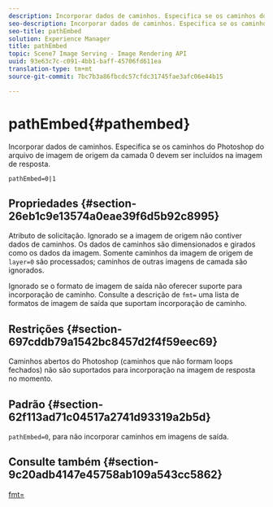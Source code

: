 ```yaml
---
description: Incorporar dados de caminhos. Especifica se os caminhos do Photoshop do arquivo de imagem de origem da camada 0 devem ser incluídos na imagem de resposta.
seo-description: Incorporar dados de caminhos. Especifica se os caminhos do Photoshop do arquivo de imagem de origem da camada 0 devem ser incluídos na imagem de resposta.
seo-title: pathEmbed
solution: Experience Manager
title: pathEmbed
topic: Scene7 Image Serving - Image Rendering API
uuid: 93e63c7c-c091-4bb1-baff-45706fd611ea
translation-type: tm+mt
source-git-commit: 7bc7b3a86fbcdc57cfdc31745fae3afc06e44b15

---
```



# pathEmbed{#pathembed}

Incorporar dados de caminhos. Especifica se os caminhos do Photoshop do arquivo de imagem de origem da camada 0 devem ser incluídos na imagem de resposta.

`pathEmbed=0|1`

## Propriedades {#section-26eb1c9e13574a0eae39f6d5b92c8995}

Atributo de solicitação. Ignorado se a imagem de origem não contiver dados de caminhos. Os dados de caminhos são dimensionados e girados como os dados da imagem. Somente caminhos da imagem de origem de `layer=0` são processados; caminhos de outras imagens de camada são ignorados.

Ignorado se o formato de imagem de saída não oferecer suporte para incorporação de caminho. Consulte a descrição de `fmt=` uma lista de formatos de imagem de saída que suportam incorporação de caminho.

## Restrições {#section-697cddb79a1542bc8457d2f4f59eec69}

Caminhos abertos do Photoshop (caminhos que não formam loops fechados) não são suportados para incorporação na imagem de resposta no momento.

## Padrão {#section-62f113ad71c04517a2741d93319a2b5d}

`pathEmbed=0`, para não incorporar caminhos em imagens de saída.

## Consulte também {#section-9c20adb4147e45758ab109a543cc5862}

[fmt=](../../../../../is-api/http-ref/image-serving-api-ref/c-http-protocol-reference/c-command-reference/r-is-http-fmt.md#reference-cdf10043423b45ba9fe15157fb3ae37a)
